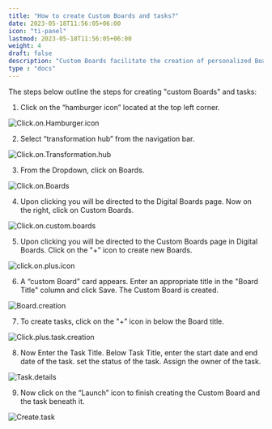 ```yaml
---
title: "How to create Custom Boards and tasks?"
date: 2023-05-18T11:56:05+06:00
icon: "ti-panel"
lastmod: 2023-05-18T11:56:05+06:00
weight: 4
draft: false
description: "Custom Boards facilitate the creation of personalized Boards with customized activities, which can be tailored to meet the specific requirements of the user.Custom Boards allow the creation of individual tasks independently, without the need for integration with the project plan. "
type : "docs"
---
```



The steps below outline the steps for creating "custom Boards" and tasks:

1. Click on the “hamburger icon” located at the top left corner.

![Click.on.Hamburger.icon](https://storage.googleapis.com/ktern-public-files/product-documentation/Boards/1_Click_On_Hamburger_Icon.png
)

2.	Select “transformation hub” from the navigation bar.

![Click.on.Transformation.hub](https://storage.googleapis.com/ktern-public-files/product-documentation/Boards/2_Click_On_Transformation_Hub.png
)

3.	From the Dropdown, click on Boards.

![Click.on.Boards](https://storage.googleapis.com/ktern-public-files/product-documentation/Boards/3_Click_on_Boards.png
)

4.	Upon clicking you will be directed to the Digital Boards page. Now on the right, click on Custom Boards.

![Click.on.custom.boards](https://storage.googleapis.com/ktern-public-files/product-documentation/Boards/4_Click_On_Custom_Boards.png
)

5.	Upon clicking you will be directed to the Custom Boards page in Digital Boards. Click on the "+” icon to create new Boards.

![click.on.plus.icon](https://storage.googleapis.com/ktern-public-files/product-documentation/Boards/5_Click_On_Plus_Icon.png
)

6.	A “custom Board” card appears. Enter an appropriate title in the "Board Title" column and click Save. The Custom Board is created.

![Board.creation](https://storage.googleapis.com/ktern-public-files/product-documentation/Boards/6_Board_Creation.png
)

7.	To create tasks, click on the "+” icon in below the Board title.

![Click.plus.task.creation](https://storage.googleapis.com/ktern-public-files/product-documentation/Boards/7_Click_Plus_Task_Creation.png
)

8.	Now Enter the Task Title. Below Task Title, enter the start date and end date of the task. set the status of the task.  Assign the owner of the task.

![Task.details](https://storage.googleapis.com/ktern-public-files/product-documentation/Boards/8_Task_Details.png
)

9.	Now click on the “Launch” icon to finish creating the Custom Board and the task beneath it.

![Create.task](https://storage.googleapis.com/ktern-public-files/product-documentation/Boards/9_Create_Task.png
)

